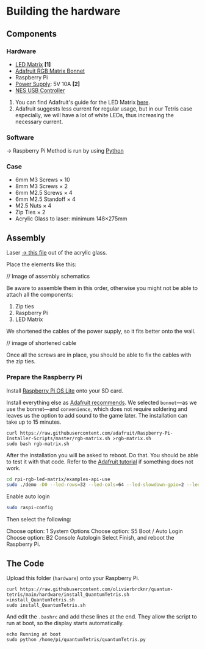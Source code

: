 # Building the hardware

## Components

### Hardware

* [LED Matrix](https://www.adafruit.com/product/3826) **[1]**
* [Adafruit RGB Matrix Bonnet](https://www.adafruit.com/product/3211)
* Raspberry Pi
* [Power Supply](https://www.adafruit.com/product/658): 5V 10A **[2]**
* [NES USB Controller](https://www.amazon.com/Controller-suily-Joystick-RetroPie-Emulators/dp/B07M7SYX11)

1. You can find Adafruit's guide for the LED Matrix [here](https://learn.adafruit.com/32x16-32x32-rgb-led-matrix).
2. Adafruit suggests less current for regular usage, but in our Tetris case especially, we will have a lot of white LEDs, thus increasing the necessary current.


### Software

→ Raspberry Pi Method is run by using [Python](https://github.com/hzeller/rpi-rgb-led-matrix)


### Case

* 6mm M3 Screws × 10
* 8mm M3 Screws × 2
* 6mm M2.5 Screws × 4
* 6mm M2.5 Standoff × 4
* M2.5 Nuts × 4
* Zip Ties × 2
* Acrylic Glass to laser: minimum 148×275mm

## Assembly

Laser [→ this file]() out of the acrylic glass.

Place the elements like this:

// Image of assembly schematics

Be aware to assemble them in this order, otherwise you might not be able to attach all the components:
1. Zip ties
2. Raspberry Pi
3. LED Matrix

We shortened the cables of the power supply, so it fits better onto the wall.

// image of shortened cable

Once all the screws are in place, you should be able to fix the cables with the zip ties.

### Prepare the Raspberry Pi

Install [Raspberry Pi OS Lite](https://www.raspberrypi.com/software/) onto your SD card.

Install everything else as [Adafruit recommends](https://learn.adafruit.com/adafruit-rgb-matrix-bonnet-for-raspberry-pi/driving-matrices#step-6-log-into-your-pi-to-install-and-run-software-1745233-16).
We selected `bonnet`—as we use the bonnet—and `convenience`, which does not require soldering and leaves us the option to add sound to the game later. The installation can take up to 15 minutes.

```
curl https://raw.githubusercontent.com/adafruit/Raspberry-Pi-Installer-Scripts/master/rgb-matrix.sh >rgb-matrix.sh
sudo bash rgb-matrix.sh
```

After the installation you will be asked to reboot. Do that.
You should be able to test it with that code. Refer to the [Adafruit tutorial](https://learn.adafruit.com/adafruit-rgb-matrix-bonnet-for-raspberry-pi/driving-matrices#testing-the-examples-2982010-30) if something does not work.

```sh
cd rpi-rgb-led-matrix/examples-api-use
sudo ./demo -D0 --led-rows=32 --led-cols=64 --led-slowdown-gpio=2 --led-gpio-mapping=adafruit-hat
```

Enable auto login
```sh
sudo raspi-config
```

Then select the following:

Choose option: 1 System Options
Choose option: S5 Boot / Auto Login
Choose option: B2 Console Autologin
Select Finish, and reboot the Raspberry Pi.

## The Code

Upload this folder (`hardware`) onto your Raspberry Pi.

```
curl https://raw.githubusercontent.com/olivierbrcknr/quantum-tetris/main/hardware/install_QuantumTetris.sh >install_QuantumTetris.sh
sudo install_QuantumTetris.sh
```

And edit the `.bashrc` and add these lines at the end. They allow the script to run at boot, so the display starts automatically.

```
echo Running at boot 
sudo python /home/pi/quantumTetris/quantumTetris.py
```